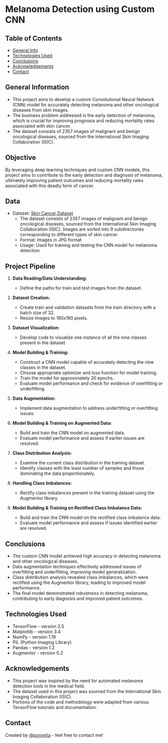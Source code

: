 # Melanoma Detection using Custom CNN

## Table of Contents
* [General Info](#general-information)
* [Technologies Used](#technologies-used)
* [Conclusions](#conclusions)
* [Acknowledgements](#acknowledgements)
* [Contact](#contact)

## General Information
- This project aims to develop a custom Convolutional Neural Network (CNN) model for accurately detecting melanoma and other oncological diseases from skin images.
- The business problem addressed is the early detection of melanoma, which is crucial for improving prognosis and reducing mortality rates associated with skin cancer.
- The dataset consists of 2357 images of malignant and benign oncological diseases, sourced from the International Skin Imaging Collaboration (ISIC).

## Objective
By leveraging deep learning techniques and custom CNN models, this project aims to contribute to the early detection and diagnosis of melanoma, ultimately improving patient outcomes and reducing mortality rates associated with this deadly form of cancer.

## Data
- Dataset: [Skin Cancer Dataset](https://drive.google.com/file/d/1xLfSQUGDl8ezNNbUkpuHOYvSpTyxVhCs/view?usp=sharing)
  - The dataset consists of 2357 images of malignant and benign oncological diseases, sourced from the International Skin Imaging Collaboration (ISIC). Images are sorted into 9 subdirectories corresponding to different types of skin cancer.
  - Format: Images in JPG format
  - Usage: Used for training and testing the CNN model for melanoma detection.

## Project Pipeline
1. **Data Reading/Data Understanding:**
   - Define the paths for train and test images from the dataset.
   
2. **Dataset Creation:**
   - Create train and validation datasets from the train directory with a batch size of 32.
   - Resize images to 180x180 pixels.
   
3. **Dataset Visualization:**
   - Develop code to visualize one instance of all the nine classes present in the dataset.
   
4. **Model Building & Training:**
   - Construct a CNN model capable of accurately detecting the nine classes in the dataset.
   - Choose appropriate optimizer and loss function for model training.
   - Train the model for approximately 20 epochs.
   - Evaluate model performance and check for evidence of overfitting or underfitting.
   
5. **Data Augmentation:**
   - Implement data augmentation to address underfitting or overfitting issues.
   
6. **Model Building & Training on Augmented Data:**
   - Build and train the CNN model on augmented data.
   - Evaluate model performance and assess if earlier issues are resolved.
   
7. **Class Distribution Analysis:**
   - Examine the current class distribution in the training dataset.
   - Identify classes with the least number of samples and those dominating the data proportionately.
   
8. **Handling Class Imbalances:**
   - Rectify class imbalances present in the training dataset using the Augmentor library.
   
9. **Model Building & Training on Rectified Class Imbalance Data:**
   - Build and train the CNN model on the rectified class imbalance data.
   - Evaluate model performance and assess if issues identified earlier are resolved.


## Conclusions
- The custom CNN model achieved high accuracy in detecting melanoma and other oncological diseases.
- Data augmentation techniques effectively addressed issues of overfitting and underfitting, improving model generalization.
- Class distribution analysis revealed class imbalances, which were rectified using the Augmentor library, leading to improved model performance.
- The final model demonstrated robustness in detecting melanoma, contributing to early diagnosis and improved patient outcomes.

## Technologies Used
- TensorFlow - version 2.5  
- Matplotlib - version 3.4  
- NumPy - version 1.19  
- PIL (Python Imaging Library)  
- Pandas - version 1.2  
- Augmentor - version 0.2  


## Acknowledgements
- This project was inspired by the need for automated melanoma detection tools in the medical field.
- The dataset used in this project was sourced from the International Skin Imaging Collaboration (ISIC).
- Portions of the code and methodology were adapted from various TensorFlow tutorials and documentation.

## Contact
Created by [@poronita](https://github.com/poronita/) - feel free to contact me!

